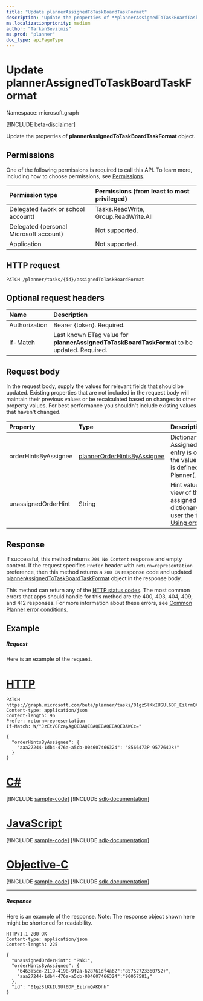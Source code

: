```yaml
---
title: "Update plannerAssignedToTaskBoardTaskFormat"
description: "Update the properties of **plannerAssignedToTaskBoardTaskFormat** object."
ms.localizationpriority: medium
author: "TarkanSevilmis"
ms.prod: "planner"
doc_type: apiPageType
---
```


# Update plannerAssignedToTaskBoardTaskFormat

Namespace: microsoft.graph

[!INCLUDE [beta-disclaimer](../../includes/beta-disclaimer.md)]

Update the properties of **plannerAssignedToTaskBoardTaskFormat** object.
## Permissions
One of the following permissions is required to call this API. To learn more, including how to choose permissions, see [Permissions](/graph/permissions-reference).

|Permission type      | Permissions (from least to most privileged)              |
|:--------------------|:---------------------------------------------------------|
|Delegated (work or school account) | Tasks.ReadWrite, Group.ReadWrite.All    |
|Delegated (personal Microsoft account) | Not supported.    |
|Application | Not supported. |

## HTTP request
<!-- { "blockType": "ignored" } -->
```http
PATCH /planner/tasks/{id}/assignedToTaskBoardFormat
```
## Optional request headers
| Name       | Description|
|:-----------|:-----------|
| Authorization  | Bearer {token}. Required. |
| If-Match  | Last known ETag value for **plannerAssignedToTaskBoardTaskFormat** to be updated. Required.|

## Request body
In the request body, supply the values for relevant fields that should be updated. Existing properties that are not included in the request body will maintain their previous values or be recalculated based on changes to other property values. For best performance you shouldn't include existing values that haven't changed.

| Property	   | Type	|Description|
|:---------------|:--------|:----------|
|orderHintsByAssignee|[plannerOrderHintsByAssignee](../resources/plannerorderhintsbyassignee.md)|Dictionary of hints used to order tasks on the AssignedTo view of the Task Board. The key of each entry is one of the users the task is assigned to and the value is the order hint. The format of each value is defined in [Using order hints in Planner(../resources/planner_order_hint_format.md).|
|unassignedOrderHint|String|Hint value used to order the task on the AssignedTo view of the Task Board when the task is not assigned to anyone, or if the orderHintsByAssignee dictionary does not provide an order hint for the user the task is assigned to. The format is defined in [Using order hints in Planner](../resources/planner-order-hint-format.md).|

## Response

If successful, this method returns `204 No Content` response and empty content. If the request specifies `Prefer` header with `return=representation` preference, then this method returns a `200 OK` response code and updated [plannerAssignedToTaskBoardTaskFormat](../resources/plannerassignedtotaskboardtaskformat.md) object in the response body.

This method can return any of the [HTTP status codes](/graph/errors). The most common errors that apps should handle for this method are the 400, 403, 404, 409, and 412 responses. For more information about these errors, see [Common Planner error conditions](../resources/planner-overview.md#common-planner-error-conditions).

## Example
##### Request
Here is an example of the request.

# [HTTP](#tab/http)
<!-- {
  "blockType": "request",
  "name": "update_plannerassignedtotaskboardtaskformat"
}-->
```http
PATCH https://graph.microsoft.com/beta/planner/tasks/01gzSlKkIUSUl6DF_EilrmQAKDhh/assignedToTaskBoardFormat
Content-type: application/json
Content-length: 96
Prefer: return=representation
If-Match: W/"JzEtVGFzayAgQEBAQEBAQEBAQEBAQEBAWCc="

{
  "orderHintsByAssignee": {
    "aaa27244-1db4-476a-a5cb-004607466324": "8566473P 957764Jk!"
  }
}
```
# [C#](#tab/csharp)
[!INCLUDE [sample-code](../includes/snippets/csharp/update-plannerassignedtotaskboardtaskformat-csharp-snippets.md)]
[!INCLUDE [sdk-documentation](../includes/snippets/snippets-sdk-documentation-link.md)]

# [JavaScript](#tab/javascript)
[!INCLUDE [sample-code](../includes/snippets/javascript/update-plannerassignedtotaskboardtaskformat-javascript-snippets.md)]
[!INCLUDE [sdk-documentation](../includes/snippets/snippets-sdk-documentation-link.md)]

# [Objective-C](#tab/objc)
[!INCLUDE [sample-code](../includes/snippets/objc/update-plannerassignedtotaskboardtaskformat-objc-snippets.md)]
[!INCLUDE [sdk-documentation](../includes/snippets/snippets-sdk-documentation-link.md)]

---

##### Response
Here is an example of the response. Note: The response object shown here might be shortened for readability.
<!-- {
  "blockType": "response",
  "truncated": true,
  "@odata.type": "microsoft.graph.plannerAssignedToTaskBoardTaskFormat"
} -->
```http
HTTP/1.1 200 OK
Content-type: application/json
Content-length: 225

{
  "unassignedOrderHint": "RWk1",
  "orderHintsByAssignee": {
    "6463a5ce-2119-4198-9f2a-628761df4a62":"85752723360752+",
    "aaa27244-1db4-476a-a5cb-004607466324":"90057581;"
  },
  "id": "01gzSlKkIUSUl6DF_EilrmQAKDhh"
}
```

<!-- uuid: 8fcb5dbc-d5aa-4681-8e31-b001d5168d79
2015-10-25 14:57:30 UTC -->
<!--
{
  "type": "#page.annotation",
  "description": "Update plannerassignedtotaskboardtaskformat",
  "keywords": "",
  "section": "documentation",
  "tocPath": "",
  "suppressions": [
  ]
}
-->



